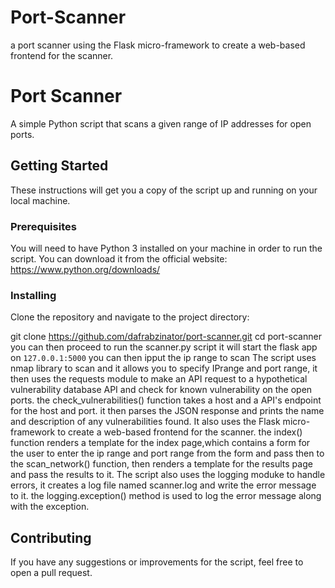 # Port-Scanner
a port scanner using the Flask micro-framework to create a web-based frontend for the scanner.
# Port Scanner

A simple Python script that scans a given range of IP addresses for open ports.

## Getting Started

These instructions will get you a copy of the script up and running on your local machine.

### Prerequisites

You will need to have Python 3 installed on your machine in order to run the script. You can download it from the official website: https://www.python.org/downloads/

### Installing

Clone the repository and navigate to the project directory:

git clone https://github.com/dafrabzinator/port-scanner.git
cd port-scanner
you can then proceed to run the scanner.py script it will start the flask app on 
`127.0.0.1:5000`
you can then ipput the ip range to scan 
The script uses nmap library to scan and it allows you to specify IPrange and port range, it then uses the requests module to make an API request to a hypothetical vulnerability database API and check for known vulnerability on the open ports.
the check_vulnerabilities() function takes a host and a API's endpoint for the host and port. it then parses the JSON response and prints the name and description of any vulnerabilities found.
It also uses the Flask micro-framework to create a web-based frontend for the scanner. the index() function renders a template for the index page,which contains a form for the user to enter the ip range and port range from the form and pass then to the scan_network() function, then renders a template for the results page and pass the results to it.
The script also uses the logging moduke to handle errors, it creates a log file named scanner.log and write the error message to it. the logging.exception() method is used to log the error message along with the exception. 

## Contributing

If you have any suggestions or improvements for the script, feel free to open a pull request.
